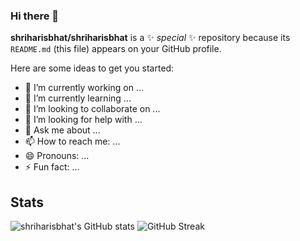 ### Hi there 👋


**shriharisbhat/shriharisbhat** is a ✨ _special_ ✨ repository because its `README.md` (this file) appears on your GitHub profile.

Here are some ideas to get you started:

- 🔭 I’m currently working on ...
- 🌱 I’m currently learning ...
- 👯 I’m looking to collaborate on ...
- 🤔 I’m looking for help with ...
- 💬 Ask me about ...
- 📫 How to reach me: ...
- 😄 Pronouns: ...
- ⚡ Fun fact: ...

## Stats

![shriharisbhat's GitHub stats](https://github-readme-stats.vercel.app/api?username=shriharisbhat&count_private=true&include_all_commits=true&show_icons=true&theme=github_dark)
![GitHub Streak](https://github-readme-streak-stats.herokuapp.com?user=shriharisbhat&theme=github-dark)

